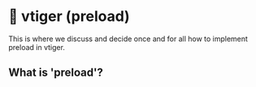 # 🐯 vtiger (preload)

This is where we discuss and decide once and for all how to implement preload in vtiger.

## What is 'preload'?

